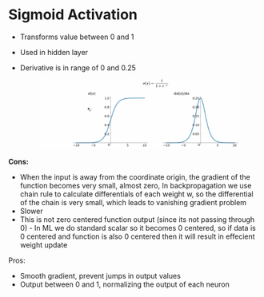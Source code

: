 # Sigmoid Activation

* Transforms value between 0 and 1
* Used in hidden layer
*   Derivative is in range of 0 and 0.25

    <figure><img src="../../.gitbook/assets/image.png" alt=""><figcaption></figcaption></figure>

**Cons:**

* When the input is away from the coordinate origin, the gradient of the function becomes very small, almost zero,  In backpropagation we use chain rule to calculate differentials of each weight w, so the differential of the chain is very small, which leads to vanishing gradient problem
* Slower
* This is not zero centered function output (since its not passing through 0) - In ML we do standard scalar so it becomes 0 centered, so if data is 0 centered and function is also 0 centered then it will result in effecient weight update

Pros:

* Smooth gradient, prevent jumps in output values
* Output between 0 and 1, normalizing the output of each neuron

